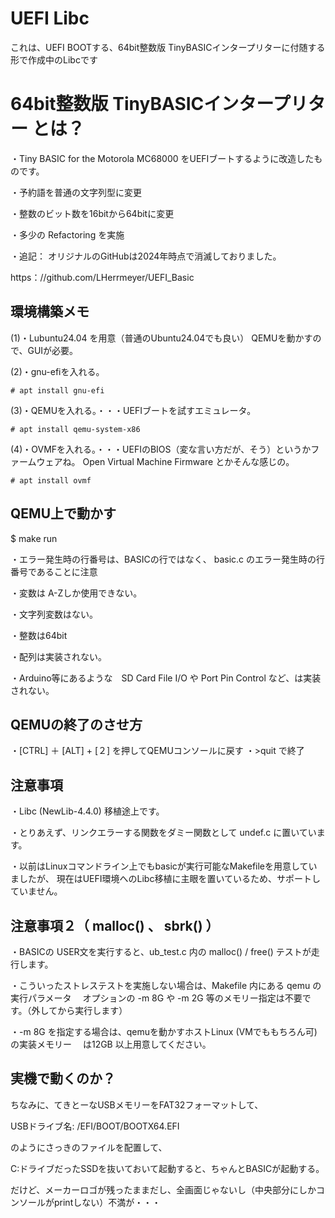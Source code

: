 # UEFI Libc

これは、UEFI BOOTする、64bit整数版 TinyBASICインタープリターに付随する形で作成中のLibcです

# 64bit整数版 TinyBASICインタープリター とは？

・Tiny BASIC for the Motorola MC68000 をUEFIブートするように改造したものです。

・予約語を普通の文字列型に変更

・整数のビット数を16bitから64bitに変更

・多少の Refactoring を実施

・追記： オリジナルのGitHubは2024年時点で消滅しておりました。

https：//github.com/LHerrmeyer/UEFI_Basic


## 環境構築メモ

(1)・Lubuntu24.04 を用意（普通のUbuntu24.04でも良い） QEMUを動かすので、GUIが必要。

(2)・gnu-efiを入れる。

 ```
 # apt install gnu-efi
 ```

(3)・QEMUを入れる。・・・UEFIブートを試すエミュレータ。

 ```
 # apt install qemu-system-x86
 ```

(4)・OVMFを入れる。・・・UEFIのBIOS（変な言い方だが、そう）というかファームウェアね。 Open Virtual Machine Firmware とかそんな感じの。

 ```
 # apt install ovmf
 ```

## QEMU上で動かす

 $ make run

・エラー発生時の行番号は、BASICの行ではなく、 basic.c のエラー発生時の行番号であることに注意

・変数は A-Zしか使用できない。

・文字列変数はない。

・整数は64bit

・配列は実装されない。

・Arduino等にあるような　SD Card File I/O や Port Pin Control など、は実装されない。

## QEMUの終了のさせ方

・[CTRL] ＋ [ALT] + [２] を押してQEMUコンソールに戻す
・>quit で終了


## 注意事項

・Libc (NewLib-4.4.0) 移植途上です。

・とりあえず、リンクエラーする関数をダミー関数として undef.c に置いています。

・以前はLinuxコマンドライン上でもbasicが実行可能なMakefileを用意していましたが、
現在はUEFI環境へのLibc移植に主眼を置いているため、サポートしていません。

## 注意事項２（ malloc() 、 sbrk() ）

・BASICの USER文を実行すると、ub_test.c 内の malloc() / free() テストが走行します。

・こういったストレステストを実施しない場合は、Makefile 内にある qemu の実行パラメータ
　オプションの -m 8G や -m 2G 等のメモリー指定は不要です。（外してから実行します）

・-m 8G を指定する場合は、qemuを動かすホストLinux (VMでももちろん可) の実装メモリー
　は12GB 以上用意してください。





## 実機で動くのか？

ちなみに、てきとーなUSBメモリーをFAT32フォーマットして、

USBドライブ名: /EFI/BOOT/BOOTX64.EFI

のようにさっきのファイルを配置して、

C:ドライブだったSSDを抜いておいて起動すると、ちゃんとBASICが起動する。


だけど、メーカーロゴが残ったままだし、全画面じゃないし（中央部分にしかコンソールがprintしない）不満が・・・


